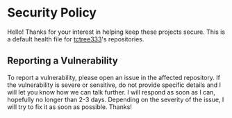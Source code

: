 # Security Policy
Hello! Thanks for your interest in helping keep these projects secure. This is a default health file for [tctree333](https://github.com/tctree333)'s repositories.

## Reporting a Vulnerability
To report a vulnerability, please open an issue in the affected repository. If the vulnerability is severe or sensitive, do not provide specific details and I will let you know how we can talk further. I will respond as soon as I can, hopefully no longer than 2-3 days. Depending on the severity of the issue, I will try to fix it as soon as possible. Thanks!
